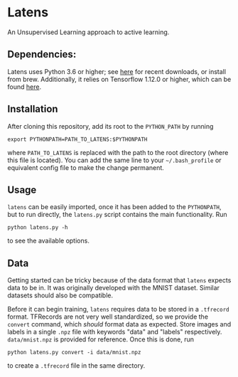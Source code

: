 # Latens

An Unsupervised Learning approach to active learning.

## Dependencies:
Latens uses Python 3.6 or higher; see [here](https://www.python.org/downloads/)
for recent downloads, or install from brew. Additionally, it relies on
Tensorflow 1.12.0 or higher, which can be found
[here](https://www.tensorflow.org/install/pip).

## Installation

After cloning this repository, add its root to the `PYTHON_PATH` by running
```
export PYTHONPATH=PATH_TO_LATENS:$PYTHONPATH
```
where `PATH_TO_LATENS` is replaced with the path to the root directory (where
this file is located). You can add the same line to your `~/.bash_profile` or
equivalent config file to make the change permanent.

## Usage

`latens` can be easily imported, once it has been added to the `PYTHONPATH`, but
to run directly, the `latens.py` script contains the main functionality. Run
```
python latens.py -h
```
to see the available options.

## Data

Getting started can be tricky because of the data format that `latens` expects
data to be in. It was originally developed with the MNIST dataset. Similar
datasets should also be compatible.

Before it can begin training, `latens` requires data to be stored in a
`.tfrecord` format. TFRecords are not very well standardized, so we provide the
`convert` command, which *should* format data as expected. Store images and
labels in a single `.npz` file with keywords "data" and "labels"
respectively. `data/mnist.npz` is provided for reference. Once this is done, run
```
python latens.py convert -i data/mnist.npz
```
to create a `.tfrecord` file in the same directory.


